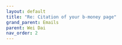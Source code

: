 ```yaml
---
layout: default
title: "Re: Citation of your b-money page"
grand_parent: Emails
parent: Wei Dai
nav_order: 2
---
```

